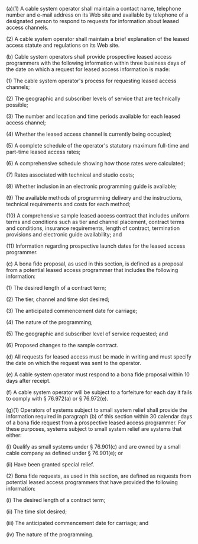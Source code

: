 (a)(1) A cable system operator shall maintain a contact name, telephone number and e-mail address on its Web site and available by telephone of a designated person to respond to requests for information about leased access channels.

(2) A cable system operator shall maintain a brief explanation of the leased access statute and regulations on its Web site.

(b) Cable system operators shall provide prospective leased access programmers with the following information within three business days of the date on which a request for leased access information is made:

(1) The cable system operator's process for requesting leased access channels;

(2) The geographic and subscriber levels of service that are technically possible;

(3) The number and location and time periods available for each leased access channel;

(4) Whether the leased access channel is currently being occupied;

(5) A complete schedule of the operator's statutory maximum full-time and part-time leased access rates;

(6) A comprehensive schedule showing how those rates were calculated;

(7) Rates associated with technical and studio costs;

(8) Whether inclusion in an electronic programming guide is available;

(9) The available methods of programming delivery and the instructions, technical requirements and costs for each method;

(10) A comprehensive sample leased access contract that includes uniform terms and conditions such as tier and channel placement, contract terms and conditions, insurance requirements, length of contract, termination provisions and electronic guide availability; and

(11) Information regarding prospective launch dates for the leased access programmer.

(c) A bona fide proposal, as used in this section, is defined as a proposal from a potential leased access programmer that includes the following information:

(1) The desired length of a contract term;

(2) The tier, channel and time slot desired;

(3) The anticipated commencement date for carriage;

(4) The nature of the programming;

(5) The geographic and subscriber level of service requested; and

(6) Proposed changes to the sample contract.

(d) All requests for leased access must be made in writing and must specify the date on which the request was sent to the operator.

(e) A cable system operator must respond to a bona fide proposal within 10 days after receipt.

(f) A cable system operator will be subject to a forfeiture for each day it fails to comply with § 76.972(a) or § 76.972(e).

(g)(1) Operators of systems subject to small system relief shall provide the information required in paragraph (b) of this section within 30 calendar days of a bona fide request from a prospective leased access programmer. For these purposes, systems subject to small system relief are systems that either:

(i) Qualify as small systems under § 76.901(c) and are owned by a small cable company as defined under § 76.901(e); or

(ii) Have been granted special relief.

(2) Bona fide requests, as used in this section, are defined as requests from potential leased access programmers that have provided the following information:

(i) The desired length of a contract term;

(ii) The time slot desired;

(iii) The anticipated commencement date for carriage; and

(iv) The nature of the programming.

